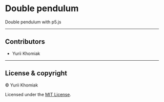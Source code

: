 ﻿# Double pendulum

Double pendulum with p5.js

---

## Contributors

- Yurii Khomiak

---

## License & copyright

© Yurii Khomiak

Licensed under the [MIT License](LICENSE).
